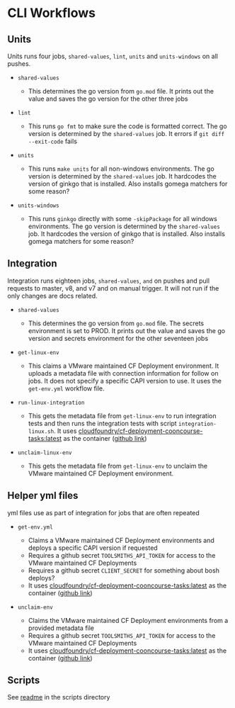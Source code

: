 # CLI Workflows

## Units
Units runs four jobs, `shared-values`, `lint`, `units` and `units-windows` on all pushes.

- `shared-values`
  - This determines the go version from `go.mod` file.  It prints out the value and saves the go version for the other three jobs

- `lint`
  - This runs `go fmt` to make sure the code is formatted correct.  The go version is determined by the `shared-values` job.  It errors if `git diff --exit-code` fails

- `units`
  - This runs `make units` for all non-windows environments.  The go version is  determined by the `shared-values` job.  It hardcodes the version of ginkgo that is installed.   Also installs gomega matchers for some reason?

- `units-windows`
  - This runs `ginkgo` directly with some `-skipPackage` for all windows environments. The go version is determined by the `shared-values` job.  It hardcodes the version of ginkgo that is installed.   Also installs gomega matchers for some reason?

## Integration
Integration runs eighteen jobs, `shared-values`, `` and `` on pushes and pull requests to master, v8, and v7 and on manual trigger.  It will not run if the only changes are docs related.

- `shared-values`
  - This determines the go version from `go.mod` file.  The secrets environment is set to PROD.  It prints out the value and saves the go version and secrets environment for the other seventeen jobs

- `get-linux-env`
  - This claims a VMware maintained CF Deployment environment.  It uploads a metadata file with connection information for follow on jobs.  It does not specify a specific CAPI version to use.  It uses the `get-env.yml` workflow file.

- `run-linux-integration`
  - This gets the metadata file from `get-linux-env` to run integration tests and then runs the integration tests with script `integration-linux.sh`.  It uses [cloudfoundry/cf-deployment-cooncourse-tasks:latest](https://hub.docker.com/r/cloudfoundry/cf-deployment-concourse-tasks) as the container ([github link](https://github.com/cloudfoundry/cf-deployment-concourse-tasks/blob/main/dockerfiles/cf-deployment-concourse-tasks/Dockerfile))

- `unclaim-linux-env`
  - This gets the metadata file from `get-linux-env` to unclaim the VMware maintained CF Deployment environment. 


## Helper yml files
yml files use as part of integration for jobs that are often repeated

- `get-env.yml`
  - Claims a VMware maintained CF Deployment environments and deploys a specific CAPI version if requested
  - Requires a github secret `TOOLSMITHS_API_TOKEN` for access to the VMware maintained CF Deployments
  - Requires a github secret `CLIENT_SECRET` for something about bosh deploys?
  - It uses [cloudfoundry/cf-deployment-cooncourse-tasks:latest](https://hub.docker.com/r/cloudfoundry/cf-deployment-concourse-tasks) as the container ([github link](https://github.com/cloudfoundry/cf-deployment-concourse-tasks/blob/main/dockerfiles/cf-deployment-concourse-tasks/Dockerfile))

- `unclaim-env`
  - Claims the VMware maintained CF Deployment environments from a provided metadata file
  - Requires a github secret `TOOLSMITHS_API_TOKEN` for access to the VMware maintained CF Deployments
  - It uses [cloudfoundry/cf-deployment-cooncourse-tasks:latest](https://hub.docker.com/r/cloudfoundry/cf-deployment-concourse-tasks) as the container ([github link](https://github.com/cloudfoundry/cf-deployment-concourse-tasks/blob/main/dockerfiles/cf-deployment-concourse-tasks/Dockerfile))

## Scripts
See [readme](.github/workflows/scripts/readme.md) in the scripts directory
